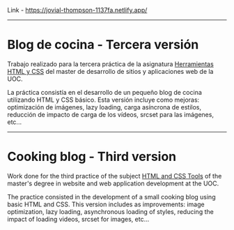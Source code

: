Link - https://jovial-thompson-1137fa.netlify.app/

---

# Blog de cocina - Tercera versión

Trabajo realizado para la tercera práctica de la asignatura [Herramientas HTML y CSS](https://cv.uoc.edu/tren/trenacc/web/GAT_EXP.PLANDOCENTE?any_academico=20212&cod_asignatura=M4.257&idioma=CAS&pagina=PD_PREV_SECRE&cache=S) del master de desarrollo de sitios y aplicaciones web de la UOC.

La práctica consistía en el desarrollo de un pequeño blog de cocina utilizando HTML y CSS básico. Esta versión incluye como mejoras: optimización de imágenes, lazy loading, carga asíncrona de estilos, reducción de impacto de carga de los vídeos, srcset para las imágenes, etc...

---

# Cooking blog - Third version

Work done for the third practice of the subject [HTML and CSS Tools](https://cv.uoc.edu/tren/trenacc/web/GAT_EXP.PLANDOCENTE?any_academico=20212&cod_asignatura=M4.257&idioma=CAS&pagina=PD_PREV_SECRE&cache=S) of the master's degree in website and web application development at the UOC.

The practice consisted in the development of a small cooking blog using basic HTML and CSS. This version includes as improvements: image optimization, lazy loading, asynchronous loading of styles, reducing the impact of loading videos, srcset for images, etc...
